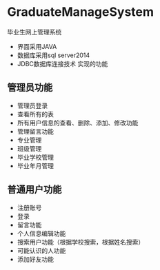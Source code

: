 # GraduateManageSystem
毕业生网上管理系统
- 界面采用JAVA
- 数据库采用sql server2014
- JDBC数据库连接技术
实现的功能
## 管理员功能
- 管理员登录
- 查看所有的表
- 所有用户信息的查看、删除、添加、修改功能
- 管理留言功能
- 专业管理
- 班级管理
- 毕业学校管理
- 毕业年月管理
## 普通用户功能
- 注册账号
- 登录
- 留言功能
- 个人信息编辑功能
- 搜索用户功能（根据学校搜索，根据姓名搜索）
- 可能认识的人功能
- 添加好友功能
